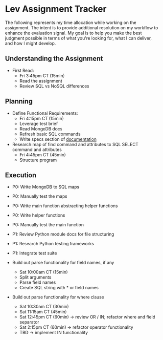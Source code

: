 # Lev Assignment Tracker
The following represents my time allocation while working on the assignment. The intent is to provide additional resolution on my workflow to enhance the evaluation signal. My goal is to help you make the best judgment possible in terms of what you're looking for, what I can deliver, and how I might develop.

## Understanding the Assignment
- First Read:
  - Fri 3:45pm CT (15min)
  - Read the assignment
  - Review SQL vs NoSQL differences

## Planning
- Define Functional Requirements:
  - Fri 4:15pm CT (15min)
  - Leverage test brief
  - Read MongoDB docs
  - Refresh basic SQL commands
  - Write specs section of [documentation](./documentation.md)
- Research map of find command and attributes to SQL SELECT command and attributes
  - Fri 4:45pm CT (45min)
  - Structure program

## Execution
- P0: Write MongoDB to SQL maps
- P0: Manually test the maps
- P0: Write main function abstracting helper functions
- P0: Write helper functions
- P0: Manually test the main function
- P1: Review Python module docs for file structuring
- P1: Research Python testing frameworks
- P1: Integrate test suite

- Build out parse functionality for field names, if any
  - Sat 10:00am CT (15min)
  - Split arguments
  - Parse field names
  - Create SQL string with * or field names
- Build out parse functionality for where clause
  - Sat 10:30am CT (30min)
  - Sat 11:15am CT (45min)
  - Sat 12:45pm CT (60min) -> review OR / IN; refactor where and field separator
  - Sat 2:15pm CT (60min) -> refactor operator functionality
  - TBD -> implement IN functionality
